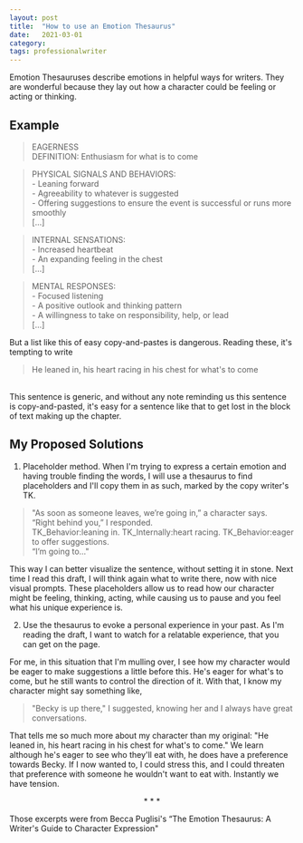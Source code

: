 ```yaml
---
layout: post
title:  "How to use an Emotion Thesaurus"
date:   2021-03-01
category: 
tags: professionalwriter
---
```

Emotion Thesauruses describe emotions in helpful ways for writers. They are wonderful because they lay out how a character could be feeling or acting or thinking.

## Example
> EAGERNESS<br>DEFINITION: Enthusiasm for what is to come

> PHYSICAL SIGNALS AND BEHAVIORS:<br>- Leaning forward<br>- Agreeability to whatever is suggested<br>- Offering suggestions to ensure the event is successful or runs more smoothly<br>[...]

> INTERNAL SENSATIONS:<br>- Increased heartbeat<br>- An expanding feeling in the chest<br>[...]

> MENTAL RESPONSES:<br>- Focused listening<br>- A positive outlook and thinking pattern<br>- A willingness to take on responsibility, help, or lead<br>[...]

But a list like this of easy copy-and-pastes is dangerous. Reading these, it's tempting to write
>He leaned in, his heart racing in his chest for what's to come

<br>This sentence is generic, and without any note reminding us this sentence is copy-and-pasted, it's easy for a sentence like that to get lost in the block of text making up the chapter. 

## My Proposed Solutions

1) Placeholder method. When I'm trying to express a certain emotion and having trouble finding the words, I will use a thesaurus to find placeholders and I'll copy them in as such, marked by the copy writer's TK. 
>"As soon as someone leaves, we’re going in,” a character says.<br>“Right behind you,” I responded.<br>TK_Behavior:leaning in. TK_Internally:heart racing. TK_Behavior:eager to offer suggestions.<br>“I’m going to..."

This way I can better visualize the sentence, without setting it in stone. Next time I read this draft, I will think again what to write there, now with nice visual prompts. These placeholders allow us to read how our character might be feeling, thinking, acting, while causing us to pause and you feel what his unique experience is.

2) Use the thesaurus to evoke a personal experience in your past. As I'm reading the draft, I want to watch for a relatable experience, that you can get on the page.

For me, in this situation that I'm mulling over, I see how my character would be eager to make suggestions a little before this. He's eager for what's to come, but he still wants to control the direction of it. With that, I know my character might say something like, 
>"Becky is up there," I suggested, knowing her and I always have great conversations.

That tells me so much more about my character than my original: "He leaned in, his heart racing in his chest for what's to come." We learn although he's eager to see who they'll eat with, he does have a preference towards Becky. If I now wanted to, I could stress this, and I could threaten that preference with someone he wouldn't want to eat with. Instantly we have tension. 

<p style="text-align: center;"> * * * </p>

Those excerpts were from Becca Puglisi's “The Emotion Thesaurus: A Writer's Guide to Character Expression"